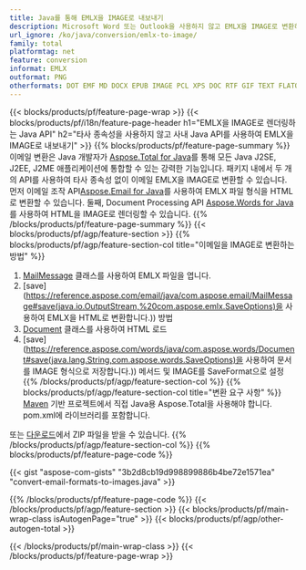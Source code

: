 ```yaml
---
title: Java를 통해 EMLX을 IMAGE로 내보내기
description: Microsoft Word 또는 Outlook을 사용하지 않고 EMLX을 IMAGE로 변환하는 Java API
url_ignore: /ko/java/conversion/emlx-to-image/
family: total
platformtag: net
feature: conversion
informat: EMLX
outformat: PNG
otherformats: DOT EMF MD DOCX EPUB IMAGE PCL XPS DOC RTF GIF TEXT FLATOPC JPEG DOTX PNG SVG DOTM OTT ODT TIFF WORDML DOCM PDF
---
```

{{< blocks/products/pf/feature-page-wrap >}}
{{< blocks/products/pf/i18n/feature-page-header h1="EMLX을 IMAGE로 렌더링하는 Java API" h2="타사 종속성을 사용하지 않고 사내 Java API를 사용하여 EMLX을 IMAGE로 내보내기" >}}
{{% blocks/products/pf/feature-page-summary %}}
이메일 변환은 Java 개발자가 [Aspose.Total for Java](https://products.aspose.com/total/java/)를 통해 모든 Java J2SE, J2EE, J2ME 애플리케이션에 통합할 수 있는 강력한 기능입니다. 패키지 내에서 두 개의 API를 사용하여 타사 종속성 없이 이메일 EMLX을 IMAGE로 변환할 수 있습니다. 먼저 이메일 조작 API[Aspose.Email for Java](https://products.aspose.com/email/java/)를 사용하여 EMLX 파일 형식을 HTML로 변환할 수 있습니다. 둘째, Document Processing API [Aspose.Words for Java](https://products.aspose.com/words/java/)를 사용하여 HTML을 IMAGE로 렌더링할 수 있습니다.
{{% /blocks/products/pf/feature-page-summary  %}}
{{< blocks/products/pf/agp/feature-section >}}
{{% blocks/products/pf/agp/feature-section-col title="이메일을 IMAGE로 변환하는 방법" %}}
1. [MailMessage](https://reference.aspose.com/email/java/com.aspose.email/mailmessage) 클래스를 사용하여 EMLX 파일을 엽니다.
2. [save](https://reference.aspose.com/email/java/com.aspose.email/MailMessage#save(java.io.OutputStream,%20com.aspose.emlx.SaveOptions)을 사용하여 EMLX을 HTML로 변환합니다.)) 방법
3. [Document](https://reference.aspose.com/words/java/com.aspose.words/Document) 클래스를 사용하여 HTML 로드
4. [save](https://reference.aspose.com/words/java/com.aspose.words/Document#save(java.lang.String,com.aspose.words.SaveOptions)을 사용하여 문서를 IMAGE 형식으로 저장합니다.)) 메서드 및 IMAGE를 SaveFormat으로 설정
{{% /blocks/products/pf/agp/feature-section-col %}}
{{% blocks/products/pf/agp/feature-section-col title="변환 요구 사항" %}}
[Maven](https://releases.aspose.com/total/java/) 기반 프로젝트에서 직접 Java용 Aspose.Total을 사용해야 합니다. pom.xml에 라이브러리를 포함합니다.

또는 [다운로드](https://releases.aspose.com/total/java)에서 ZIP 파일을 받을 수 있습니다.
{{% /blocks/products/pf/agp/feature-section-col %}}
{{% blocks/products/pf/feature-page-code %}}
{{< gist "aspose-com-gists" "3b2d8cb19d998899886b4be72e1571ea" "convert-email-formats-to-images.java" >}}
{{% /blocks/products/pf/feature-page-code %}}
{{< /blocks/products/pf/agp/feature-section >}}
{{< blocks/products/pf/main-wrap-class isAutogenPage="true" >}}
{{< blocks/products/pf/agp/other-autogen-total >}}

{{< /blocks/products/pf/main-wrap-class >}}
{{< /blocks/products/pf/feature-page-wrap >}}
